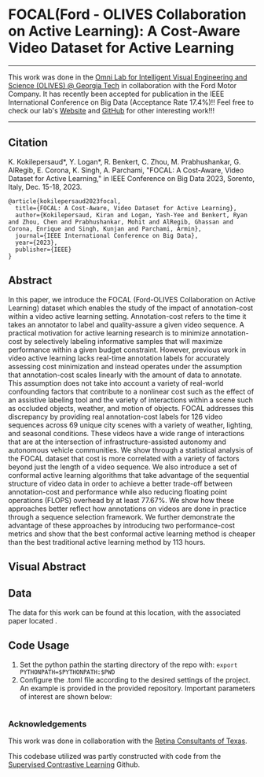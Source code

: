 # FOCAL(Ford - OLIVES Collaboration on Active Learning): A Cost-Aware Video Dataset for Active Learning

***

This work was done in the [Omni Lab for Intelligent Visual Engineering and Science (OLIVES) @ Georgia Tech](https://ghassanalregib.info/) in collaboration with the Ford Motor Company. 
It has recently been accepted for publication in the IEEE International Conference on Big Data (Acceptance Rate 17.4%)!!
Feel free to check our lab's [Website](https://ghassanalregib.info/publications) 
and [GitHub](https://github.com/olivesgatech) for other interesting work!!!

***
## Citation

K. Kokilepersaud*, Y. Logan*, R. Benkert, C. Zhou, M. Prabhushankar, G. AlRegib, E. Corona, K. Singh, A. Parchami, "FOCAL: A Cost-Aware, Video Dataset for Active Learning," in IEEE Conference on Big Data 2023, Sorento, Italy, Dec. 15-18, 2023.
```
@article{kokilepersaud2023focal,
  title={FOCAL: A Cost-Aware, Video Dataset for Active Learning},
  author={Kokilepersaud, Kiran and Logan, Yash-Yee and Benkert, Ryan and Zhou, Chen and Prabhushankar, Mohit and AlRegib, Ghassan and Corona, Enrique and Singh, Kunjan and Parchami, Armin},
  journal={IEEE International Conference on Big Data},
  year={2023},
  publisher={IEEE}
}
```
## Abstract
In this paper, we introduce the FOCAL (Ford-OLIVES Collaboration on Active Learning) dataset which enables the study of the impact of annotation-cost within a video active learning setting. Annotation-cost refers to the time it takes an annotator to label and quality-assure a given video sequence. A practical motivation for active learning research is to minimize annotation-cost by selectively labeling informative samples that will maximize performance within a given budget constraint. However, previous work in video active learning lacks real-time annotation labels for accurately assessing cost minimization and instead operates under the assumption that annotation-cost scales linearly with the amount of data to annotate. This assumption does not take into account a variety of real-world confounding factors that contribute to  a nonlinear cost such as the effect of an assistive labeling tool and the variety of interactions within a scene such as occluded objects, weather, and motion of objects. FOCAL addresses this discrepancy by providing real annotation-cost labels for 126 video sequences across 69 unique city
scenes with a variety of weather,
lighting, and seasonal conditions. These videos have a wide range of interactions that are at the intersection of infrastructure-assisted autonomy and autonomous vehicle communities. We show through a statistical analysis of the FOCAL dataset that cost is more correlated with a variety of factors beyond just the length of a video sequence. We also introduce a set of conformal active learning algorithms that take advantage of the sequential structure of video data in order to achieve a better trade-off between annotation-cost and performance while also reducing floating point operations (FLOPS) overhead by at least 77.67%. We show how these approaches better reflect how annotations on videos are done in practice through a sequence selection framework. We further demonstrate the advantage of these approaches by introducing two performance-cost metrics and show that the best conformal active learning method is cheaper than the best traditional active learning method by 113 hours.  


## Visual Abstract

## Data

The data for this work can be found at this  location, 
with the associated paper located .

## Code Usage



1. Set the python pathin the starting directory of the repo with:
   ```export PYTHONPATH=$PYTHONPATH:$PWD```
2. Configure the .toml file according to the desired settings of the project. An example is provided in the provided repository. Important parameters of interest are shown below:
   ```

   ```



### Acknowledgements

This work was done in collaboration with the [Retina Consultants of Texas](https://www.retinaconsultantstexas.com/).

This codebase utilized was partly constructed with code from the [Supervised Contrastive Learning](https://github.com/HobbitLong/SupContrast) Github.
